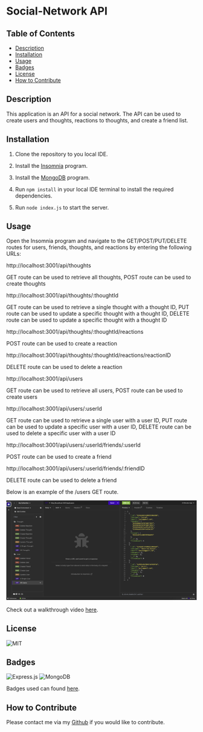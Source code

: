# Social-Network API

## Table of Contents 

- [Description](#description)
- [Installation](#installation)
- [Usage](#usage)
- [Badges](#badges)
- [License](#License)
- [How to Contribute](#how-to-contribute)

## Description

This application is an API for a social network. The API can be used to create users and thoughts, reactions to thoughts, and create a friend list.

## Installation

1. Clone the repository to you local IDE.

2. Install the [Insomnia](https://insomnia.rest/download) program.

3. Install the [MongoDB](https://www.mongodb.com/docs/manual/administration/install-community/) program.

4. Run ```npm install``` in your local IDE terminal to install the required dependencies.

5. Run ```node index.js``` to start the server.

## Usage

Open the Insomnia program and navigate to the GET/POST/PUT/DELETE routes for users, friends, thoughts, and reactions by entering the following URLs:

http://localhost:3001/api/thoughts

GET route can be used to retrieve all thoughts, POST route can be used to create thoughts

http://localhost:3001/api/thoughts/:thoughtId

GET route can be used to retrieve a single thought with a thought ID, PUT route can be used to update a specific thought with a thought ID, DELETE route can be used to update a specific thought with a thought ID

http://localhost:3001/api/thoughts/:thoughtId/reactions

POST route can be used to create a reaction

http://localhost:3001/api/thoughts/:thoughtId/reactions/reactionID

DELETE route can be used to delete a reaction

http://localhost:3001/api/users

GET route can be used to retrieve all users, POST route can be used to create users

http://localhost:3001/api/users/:userId

GET route can be used to retrieve a single user with a user ID, PUT route can be used to update a specific user with a user ID, DELETE route can be used to delete a specific user with a user ID

http://localhost:3001/api/users/:userId/friends/:userId

POST route can be used to create a friend

http://localhost:3001/api/users/:userId/friends/:friendID

DELETE route can be used to delete a friend

Below is an example of the /users GET route.

![Screenshot](assets/screenshot.png)

Check out a walkthrough video [here](https://drive.google.com/file/d/1KhK1Qh83OAbNmQo-OrvjyZ689hzwT--p/view).

## License

![MIT](https://img.shields.io/badge/LICENSE-MIT-green)

## Badges

![Express.js](https://img.shields.io/badge/express.js-%23404d59.svg?style=for-the-badge&logo=express&logoColor=%2361DAFB) ![MongoDB](https://img.shields.io/badge/MongoDB-%234ea94b.svg?style=for-the-badge&logo=mongodb&logoColor=white)

Badges used can found [here](https://github.com/Ileriayo/markdown-badges).

## How to Contribute

Please contact me via my [Github](https://github.com/Kiararj) if you would like to contribute. 